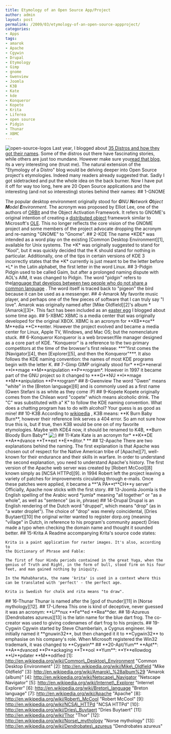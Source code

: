 ```yaml
---
title: Etymology of an Open Source App/Project
author: admin
layout: post
permalink: /2009/03/etymology-of-an-open-source-appproject/
categories:
- Apps
tags:
- amarok
- Apache
- Cgywin
- Drupal
- Etymology
- Gimp
- gnome
- Gwenview
- Joomla
- K3B
- Kate
- kde
- Konqueror
- Kopete
- Krita
- Liferea
- open source
- Pidgin
- Thunar
- XBMC
---
```


![open-source-logos](http://192.168.1.33/blog2/wp-content/uploads/2009/03/open-source-logos.png)
Last year, I blogged about [35 Distros and how they got their names](/blog/linux-general/etymology-of-a-distro/). Some of the distros out there have fascinating stories, while others are just too mundane. However make sure you[read that blog](/blog/linux-general/etymology-of-a-distro/), its a very interesting one (trust me).
The natural extension of the "Etymology of a Distro" blog would be delving deeper into Open Source project's etymologies. Indeed many readers already suggested that. Sadly I got sidetracked and put the whole idea on the back burner. Now I have put it off for way too long, here are 20 Open Source applications and the interesting (and not so interesting) stories behind their names:
\#\# 1-GNOME

The popular desktop environment originally stood for _**G**NU **N**etwork **O**bject **M**odel **E**nvironment_. The acronym was proposed by Elliot Lee, one of the authors of [ORBit](http://en.wikipedia.org/wiki/ORBit "ORBit") and the Object Activation Framework. It refers to GNOME's original intention of creating a [distributed object](http://en.wikipedia.org/wiki/Distributed_object "Distributed object") framework similar to Microsoft's [OLE](http://en.wikipedia.org/wiki/Object_Linking_and_Embedding "Object Linking and Embedding"). This no longer reflects the core vision of the GNOME project and some members of the project advocate dropping the acronym and re-naming "GNOME" to "Gnome".
\#\# 2-KDE
The name \*KDE\* was intended as a word play on the existing \[Common Desktop Environment\]\[1\], available for Unix systems. The \*K\* was originally suggested to stand for "Kool", but it was quickly decided that the K should stand for nothing in particular. Additionally, one of the tips in certain versions of KDE 3 incorrectly states that the \*K\* currently is just meant to be the letter before \*L\* in the Latin alphabet, the first letter in the word Linux.
\#\# 3-Pidgin
Pidgin used to be called Gaim, but after a prolonged naming dispute with AOL's AIM, it was changed to Pidgin. The word "pidgin" refers to the[language that develops between two people who do not share a common language](http://en.wikipedia.org/wiki/Pidgin "language that develops between two people who do not share a common language") . The word itself is traced back to "pigeon" the bird because it can be used as a messenger.
\#\# 4-Amarok
My favorite music player, and perhaps one of the few pieces of software that I can truly say "I love". Amarok was originally named after \[Mike Oldfield\]\[2\]'s album \*\[Amarok\]\[3\]\*. This fact has been included as an [easter egg](../linux-general/amarok-easter-egg/ "easter egg") I blogged about some time ago.
\#\# 5-XBMC
XBMC is a media center that was originally developed for the original XBOX. XBMC is an acronym for \*\*XB\*\*ox\*\* M\*\*edia \*\*C\*\*enter. However the project evolved and became a media center for Linux, Apple TV, Windows, and Mac OS; but the nomenclature stuck.
\#\# 6-Konqueror
Konqueror is a web browser/file manager designed as a core part of KDE. "Konqueror" is a reference to the two primary competitors at the time of the browser's first release: \*\*\*"first comes the \[Navigator\]\[4\], then \[Explorer\]\[5\], and then the Konqueror"\*\*\*. It also follows the KDE naming convention: the names of most KDE programs begin with the letter K.
\#\# 7-Gimp
GIMP originally stood for\* \*\*G\*\*eneral \*\*I\*\*mage \*\*M\*\*anipulation \*\*P\*\*rogram\*. However in 1997 it became part of the GNU project so it changed to \*\*\*G\*\*NU \*\*I\*\*mage \*\*M\*\*anipulation \*\*P\*\*rogram\*
\#\# 8-Gwenview
The word "Gwen" means "white" in the \[Breton language\]\[6\] and is commonly used as a first name (Gwen Stefani is as white as they come :P)
\#\# 9-Kopete
Kopete originally comes from the Chilean word "copete" which means alcoholic drink. The "C" was substituted with a" K" to follow the KDE naming convention. What does a chatting program has to do with alcohol? Your guess is as good as mine!
\#\# 10-K3B
According to [wikipedia](http://en.wikipedia.org/wiki/K3b "wikipedia") , K3B means: \*\*K Burn Baby Burn\*\*, however their reference link serves a 404 error. So am not sure how true this is, but if true, then K3B would be one on of my favorite etymologies. Maybe with KDE4 now, it should be renamed to K4B, \*\*Burn Bloody Burn Baby\*\* ![;)](http://192.168.1.2/blog2/wp-includes/images/smilies/icon_wink.gif)
\#\# 11-Kate
Kate is an acronym for\* \*\*K\*\*DE \*\*A\*\*dvance \*\*T\*\*ext \*\*E\*\*ditor.\*
\*\*
\#\# 12-Apache
There are two explanations behind the naming. The first explanation is that Apache was chosen out of respect for the Native American tribe of \[Apache\]\[7\], well-known for their endurance and their skills in warfare.
In order to understand the second explanation, you need to understand Apache's history. The first version of the Apache web server was created by \[Robert McCool\]\[8\] known simply as \[NCSA HTTPd\]\[9\]. in 1994 Robert left the project leaving a variety of patches for improvements circulating through e-mails. Once these patches were applied, it became a \*\*"A PA\*\*t\*\*CH\*\*y server"
Officially, Apache now sticks with the first story.
\#\# 13-Joomla
Joomla is the English spelling of the Arabic  word \*jumla\* meaning "all together" or "as a whole", as well as "sentence" (as in, phrase)
\#\# 14-Drupal
Drupal is an English rendering of the Dutch word "druppel", which means "drop" (as in "a water droplet"). The choice of  "drop" was merely coincidental, \[Dries Buytaert\]\[10\] the original writer wanted to register dorp.org (meaning "village" in Dutch, in reference to his program's community aspect) Dries made a typo when checking the domain name and thought it sounded better.
\#\# 15-Krita
A Readme accompanying Krita's source code states:

    Krita is a paint application for raster images. It's also, according to
    the Dictionary of Phrase and Fable:
    
    The first of four Hindu periods contained in the great Yuga, when the
    genius of Truth and Right, in the form of bull, stood firm on his four
    feet, and man gained nothing by iniquity.
    
    In the Mahabharata, the name 'krita' is used in a context where this
    can be translated with 'perfect' - the perfect age.
    
    Krita is Swedish for chalk and rita means "to draw".

\#\# 16-Thunar
Thunar is named after the \[god of thunder\]\[11\] in \[Norse mythology\]\[12\].
\#\# 17-Liferea
This one is kind of deceptive, never guessed it was an acronym: \*\*Li\*\*nux \*\*Fe\*\*ed \*\*Rea\*\*der.
\#\# 18-Azureus
\[Dendrobates azureus\]\[13\] is the latin name for the blue dart frog. The co-creator was used to giving codenames of dart frog to his projects.
\#\# 19-Cygwin
Cgywin started by Steve Chamberlain, a Cygnus engineer. He initially named it \*\*gnuwin32\*\*, but then changed it it to \*\*Cygwin32\*\* to emphasise on his company's role. When Microsoft registered the Win32 trademark, it was changed to \*\*Cygwin\*\*
\#\# \*\*20-Apt/Yum\*\*
\*\*Apt\*\*: \*\*A\*\*dvanced \*\*P\*\*ackaging \*\*T\*\*ool
\*\*Yum\*\*: \*\*Y\*\*ellowdog \*\*U\*\*pdater \*\*M\*\*odified
\[1\]: http://en.wikipedia.org/wiki/Common\_Desktop\_Environment "Common Desktop Environment"
\[2\]: http://en.wikipedia.org/wiki/Mike\_Oldfield "Mike Oldfield"
\[3\]: http://en.wikipedia.org/wiki/Amarok\_%28album%29 "Amarok (album)"
\[4\]: http://en.wikipedia.org/wiki/Netscape\_Navigator "Netscape Navigator"
\[5\]: http://en.wikipedia.org/wiki/Internet\_Explorer "Internet Explorer"
\[6\]: http://en.wikipedia.org/wiki/Breton\_language "Breton language"
\[7\]: http://en.wikipedia.org/wiki/Apache "Apache"
\[8\]: http://en.wikipedia.org/wiki/Robert\_McCool "Robert McCool"
\[9\]: http://en.wikipedia.org/wiki/NCSA\_HTTPd "NCSA HTTPd"
\[10\]: http://en.wikipedia.org/wiki/Dries\_Buytaert "Dries Buytaert"
\[11\]: http://en.wikipedia.org/wiki/Thor "Thor"
\[12\]: http://en.wikipedia.org/wiki/Norse\_mythology "Norse mythology"
\[13\]: http://en.wikipedia.org/wiki/Dendrobates\_azureus "Dendrobates azureus"